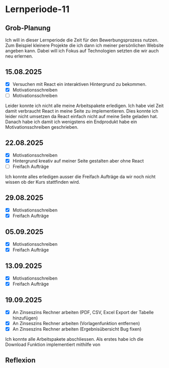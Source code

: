 # Lernperiode-11

## Grob-Planung

Ich will in dieser Lernperiode die Zeit für den Bewerbungsprozess nutzen. Zum Beispiel kleinere Projekte die ich dann ich meiner persönlichen Website angeben kann. Dabei will ich Fokus auf Technologien setzten die wir auch neu erlernen.

## 15.08.2025

- [x] Versuchen mit React ein interaktiven Hintergrund zu bekommen.
- [x] Motivationsschreiben
- [ ] Motivationsschreiben

Leider konnte ich nicht alle meine Arbeitspakete erledigen. Ich habe viel Zeit damit verbraucht React in meine Seite zu implementieren. Dies konnte ich leider nicht umsetzen da React einfach nicht auf meine Seite geladen hat. Danach habe ich damit ich wenigstens ein Endprodukt habe ein Motivationsschreiben geschrieben.

## 22.08.2025

- [x] Motivationsschreiben
- [x] Hintergrund kreativ auf meiner Seite gestalten aber ohne React
- [ ] Freifach Aufträge

Ich konnte alles erledigen ausser die Freifach Aufträge da wir noch nicht wissen ob der Kurs stattfinden wird.

## 29.08.2025

- [x] Motivationsschreiben
- [x] Freifach Aufträge

## 05.09.2025

- [x] Motivationsschreiben
- [x] Freifach Aufträge

## 13.09.2025

- [x] Motivationsschreiben
- [x] Freifach Aufträge

## 19.09.2025

- [x] An Zinseszins Rechner arbeiten (PDF, CSV, Excel Export der Tabelle hinzufügen)
- [x] An Zinseszins Rechner arbeiten (Vorlagenfunktion entfernen)
- [x] An Zinseszins Rechner arbeiten (Ergebnisübersicht Bug fixen)

Ich konnte alle Arbeitspakete abschliessen. Als erstes habe ich die Download Funktion implementiert mithilfe von

## Reflexion

